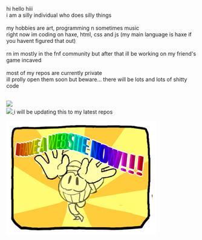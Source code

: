 hi hello hiii
<br/>
i am a silly individual who does silly things
<br/>
<br/>
my hobbies are art, programming n sometimes music
<br/>
right now im coding on haxe, html, css and js (my main language is haxe if you havent figured that out)
<br/>
<br/>
rn im mostly in the fnf community but after that ill be working on my friend's game incaved
<br/>
<br/>
most of my repos are currently private
<br/>
ill prolly open them soon but beware... there will be lots and lots of shitty code
<br/>
<br/>

<a href="https://github.com/anuraghazra/github-readme-stats">
  <img src="https://github-readme-stats.vercel.app/api?username=NickMGC&theme=onedark" />
</a>
<br/>
<a href="https://github.com/NickMGC/TiledSprite">
  <img src="https://github-readme-stats.vercel.app/api/pin/?username=nickmgc&repo=tailedsprite&theme=onedark"/>
</a>
i will be updating this to my latest repos
<br/>
<br/>
<a href="https://nickmgc.github.io">
<img src="https://raw.githubusercontent.com/NickMGC/NickMGC/main/woah.png?raw=true" height=300>
<a/>
